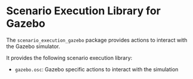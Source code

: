 # Scenario Execution Library for Gazebo

The `scenario_execution_gazebo` package provides actions to interact with the Gazebo simulator.

It provides the following scenario execution library:

- `gazebo.osc`: Gazebo specific actions to interact with the simulation

